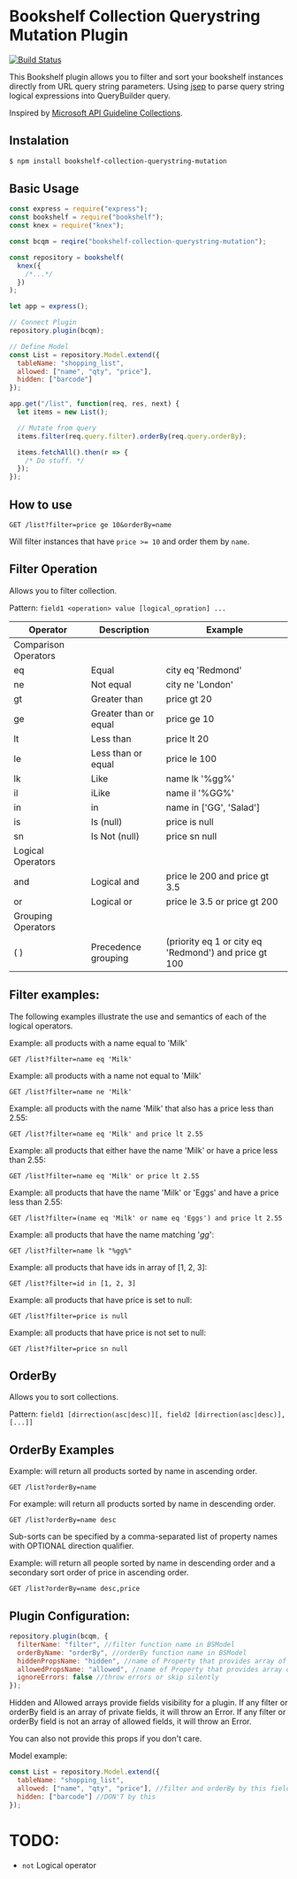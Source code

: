 # Bookshelf Collection Querystring Mutation Plugin

[![Build Status](https://travis-ci.com/vzhufk/bookshelf-collection-querystring-mutation.svg?branch=master)](https://travis-ci.com/vzhufk/bookshelf-collection-querystring-mutation)

This Bookshelf plugin allows you to filter and sort your bookshelf instances directly from URL query string parameters.
Using [jsep](https://www.npmjs.com/package/jsep) to parse query string logical expressions into QueryBuilder query.

Inspired by [Microsoft API Guideline Collections](https://github.com/Microsoft/api-guidelines/blob/vNext/Guidelines.md#9-collectionsMS).

## Instalation

```sh
$ npm install bookshelf-collection-querystring-mutation
```

## Basic Usage

```javascript
const express = require("express");
const bookshelf = require("bookshelf");
const knex = require("knex");

const bcqm = reqire("bookshelf-collection-querystring-mutation");

const repository = bookshelf(
  knex({
    /*...*/
  })
);

let app = express();

// Connect Plugin
repository.plugin(bcqm);

// Define Model
const List = repository.Model.extend({
  tableName: "shopping_list",
  allowed: ["name", "qty", "price"],
  hidden: ["barcode"]
});

app.get("/list", function(req, res, next) {
  let items = new List();

  // Mutate from query
  items.filter(req.query.filter).orderBy(req.query.orderBy);

  items.fetchAll().then(r => {
    /* Do stuff. */
  });
});
```

## How to use

```http
GET /list?filter=price ge 10&orderBy=name
```

Will filter instances that have `price >= 10` and order them by `name`.

## Filter Operation

Allows you to filter collection.

Pattern: `field1 <operation> value [logical_opration] ...`

| Operator             | Description           | Example                                               |
| -------------------- | --------------------- | ----------------------------------------------------- |
| Comparison Operators |                       |
| eq                   | Equal                 | city eq 'Redmond'                                     |
| ne                   | Not equal             | city ne 'London'                                      |
| gt                   | Greater than          | price gt 20                                           |
| ge                   | Greater than or equal | price ge 10                                           |
| lt                   | Less than             | price lt 20                                           |
| le                   | Less than or equal    | price le 100                                          |
| lk                   | Like                  | name lk '%gg%'                                        |
| il                   | iLike                 | name il '%GG%'                                        |
| in                   | in                    | name in ['GG', 'Salad']                               |
| is                   | Is (null)             | price is null                                         |
| sn                   | Is Not (null)         | price sn null                                         |
| Logical Operators    |                       |
| and                  | Logical and           | price le 200 and price gt 3.5                         |
| or                   | Logical or            | price le 3.5 or price gt 200                          |
| Grouping Operators   |                       |
| ( )                  | Precedence grouping   | (priority eq 1 or city eq 'Redmond') and price gt 100 |

## Filter examples:

The following examples illustrate the use and semantics of each of the logical operators.

Example: all products with a name equal to 'Milk'

```http
GET /list?filter=name eq 'Milk'
```

Example: all products with a name not equal to 'Milk'

```http
GET /list?filter=name ne 'Milk'
```

Example: all products with the name 'Milk' that also has a price less than 2.55:

```http
GET /list?filter=name eq 'Milk' and price lt 2.55
```

Example: all products that either have the name 'Milk' or have a price less than 2.55:

```http
GET /list?filter=name eq 'Milk' or price lt 2.55
```

Example: all products that have the name 'Milk' or 'Eggs' and have a price less than 2.55:

```http
GET /list?filter=(name eq 'Milk' or name eq 'Eggs') and price lt 2.55
```

Example: all products that have the name matching '_gg_':

```http
GET /list?filter=name lk "%gg%"
```

Example: all products that have ids in array of [1, 2, 3]:

```http
GET /list?filter=id in [1, 2, 3]
```

Example: all products that have price is set to null:

```http
GET /list?filter=price is null
```

Example: all products that have price is not set to null:

```http
GET /list?filter=price sn null
```

## OrderBy

Allows you to sort collections.

Pattern: `field1 [dirrection(asc|desc)][, field2 [dirrection(asc|desc)], [...]]`

## OrderBy Examples

Example: will return all products sorted by name in ascending order.

```http
GET /list?orderBy=name
```

For example: will return all products sorted by name in descending order.

```http
GET /list?orderBy=name desc
```

Sub-sorts can be specified by a comma-separated list of property names with OPTIONAL direction qualifier.

Example: will return all people sorted by name in descending order and a secondary sort order of price in ascending order.

```http
GET /list?orderBy=name desc,price
```

## Plugin Configuration:

```js
repository.plugin(bcqm, {
  filterName: "filter", //filter function name in BSModel
  orderByName: "orderBy", //orderBy function name in BSModel
  hiddenPropsName: "hidden", //name of Property that provides array of hidden fields
  allowedPropsName: "allowed", //name of Property that provides array of allowed fields
  ignoreErrors: false //throw errors or skip silently
});
```

Hidden and Allowed arrays provide fields visibility for a plugin.
If any filter or orderBy field is an array of private fields, it will throw an Error.
If any filter or orderBy field is not an array of allowed fields, it will throw an Error.

You can also not provide this props if you don't care.

Model example:

```js
const List = repository.Model.extend({
  tableName: "shopping_list",
  allowed: ["name", "qty", "price"], //filter and orderBy by this fields
  hidden: ["barcode"] //DON'T by this
});
```

# TODO:

- `not` Logical operator
